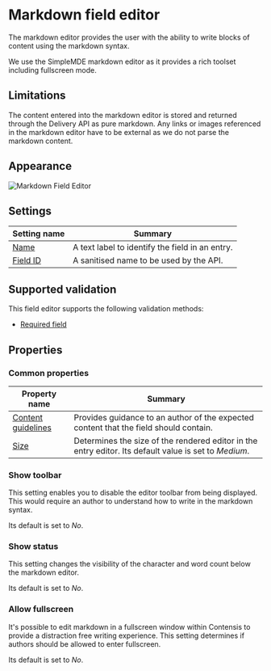 # Markdown field editor
The markdown editor provides the user with the ability to write blocks of content using the markdown syntax.

We use the SimpleMDE markdown editor as it provides a rich toolset including fullscreen mode.

## Limitations
The content entered into the markdown editor is stored and  returned through the Delivery API as pure markdown. Any links or images referenced in the markdown editor have to be external as we do not parse the markdown content.

## Appearance
![Markdown Field Editor](/images/field-editor-markdown.png)

## Settings
| Setting name | Summary|
| ---| --- |
| [Name](/content-types/field-editors/field-settings.md#name) | A text label to identify the field in an entry.|
| [Field ID](/content-types/field-editors/field-settings.md#field-id) | A sanitised name to be used by the API. |

## Supported validation
This field editor supports the following validation methods:

- [Required field](/content-types/validation/required-validation.md)

## Properties

### Common properties
| Property name | Summary|
| ---| --- |
| [Content guidelines](/content-types/field-editors/field-properties.md#content-guidelines) |  Provides guidance to an author of the expected content that the field should contain. |
| [Size](/content-types/field-editors/field-properties.md#editor-size) | Determines the size of the rendered editor in the entry editor. Its default value is set to *Medium*. |


### Show toolbar
This setting enables you to disable the editor toolbar from being displayed. This would require an author to understand how to write in the markdown syntax.

Its default is set to *No*.

### Show status
This setting changes the visibility of the character and word count below the markdown editor.

Its default is set to *No*.

### Allow fullscreen
It's possible to edit markdown in a fullscreen window within Contensis to provide a distraction free writing experience. This setting determines if authors should be allowed to enter fullscreen.

Its default is set to *No*.
